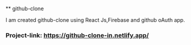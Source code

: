 ** github-clone

I am created github-clone using React Js,Firebase and github oAuth app.

 ### Project-link: https://github-clone-in.netlify.app/
